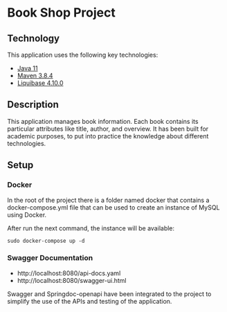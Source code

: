 # Book Shop Project

## Technology
This application uses the following key technologies:
- [Java 11](https://www.oracle.com/java/technologies/downloads/)
- [Maven 3.8.4](https://maven.apache.org/download.cgi)
- [Liquibase 4.10.0](https://mvnrepository.com/artifact/org.liquibase/liquibase-core)

## Description
This application manages book information. Each book contains its particular attributes like title, author, and overview.
It has been built for academic purposes, to put into practice the knowledge about different technologies.

## Setup

### Docker
In the root of the project there is a folder named docker that contains a docker-compose.yml 
file that can be used to create an instance of MySQL using Docker.

After run the next command, the instance will be available:

```
sudo docker-compose up -d
```

### Swagger Documentation

- http://localhost:8080/api-docs.yaml
- http://localhost:8080/swagger-ui.html

Swagger and Springdoc-openapi have been integrated to the project to simplify the use of the APIs and testing 
of the application.